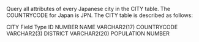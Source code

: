 Query all attributes of every Japanese city in the CITY table. The COUNTRYCODE for Japan is JPN.
The CITY table is described as follows:

CITY
Field	       Type
ID	        NUMBER
NAME	      VARCHAR2(17)
COUNTRYCODE	VARCHAR2(3)
DISTRICT	  VARCHAR2(20)
POPULATION	NUMBER

